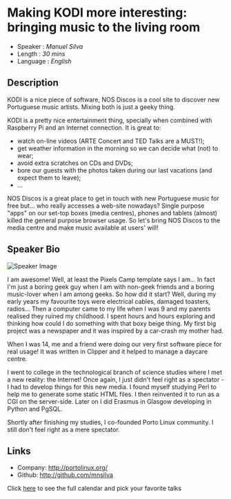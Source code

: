 ﻿Making KODI more interesting: bringing music to the living room
===============================================================

* Speaker   : *Manuel Silva*
* Length    : *30 mins*
* Language  : *English*

Description
-----------

KODI is a nice piece of software, NOS Discos is a cool site to discover new Portuguese music artists. Mixing both is just a geeky thing.

KODI is a pretty nice entertainment thing, specially when combined with Raspberry Pi and an Internet connection. It is great to:
* watch on-line videos (ARTE Concert and TED Talks are a MUST!);
* get weather information in the morning so we can decide what (not) to wear;
* avoid extra scratches on CDs and DVDs;
* bore our guests with the photos taken during our last vacations (and expect them to leave);
* ...

NOS Discos is a great place to get in touch with new Portuguese music for free but... who really accesses a web-site nowadays? Single purpose "apps" on our set-top boxes (media centres), phones and tablets (almost) killed the general purpose browser usage. So let's bring NOS Discos to the media centre and make music available at users' will!

Speaker Bio
-----------

![Speaker Image](https://avatars1.githubusercontent.com/u/18592942?v=3&s=400)

I am awesome! Well, at least the Pixels Camp template says I am... In fact I'm just a boring geek guy when I am with non-geek friends and a boring music-lover when I am among geeks. So how did it start? Well, during my early years my favourite toys were electrical cables, damaged toasters, radios... Then a computer came to my life when I was 9 and my parents realised they ruined my childhood. I spent hours and hours exploring and thinking how could I do something with that boxy beige thing. My first big project was a newspaper and it was inspired by a car-crash my mother had.

When I was 14, me and a friend were doing our very first software piece for real usage! It was written in Clipper and it helped to manage a daycare centre.

I went to college in the technological branch of science studies where I met a new reality: the Internet! Once again, I just didn't feel right as a spectator - I had to develop things for this new media. I found myself studying Perl to help me to generate some static HTML files. I then reinvented it to run as a CGI on the server-side. Later on I did Erasmus in Glasgow developing in Python and PgSQL.

Shortly after finishing my studies, I co-founded Porto Linux community. I still don't feel right as a mere spectator.

Links
-----

* Company: http://portolinux.org/
* Github: http://github.com/mnsilva

Click [here][1] to see the full calendar and pick your favorite talks

[1]: https://pixels.camp/schedule/
